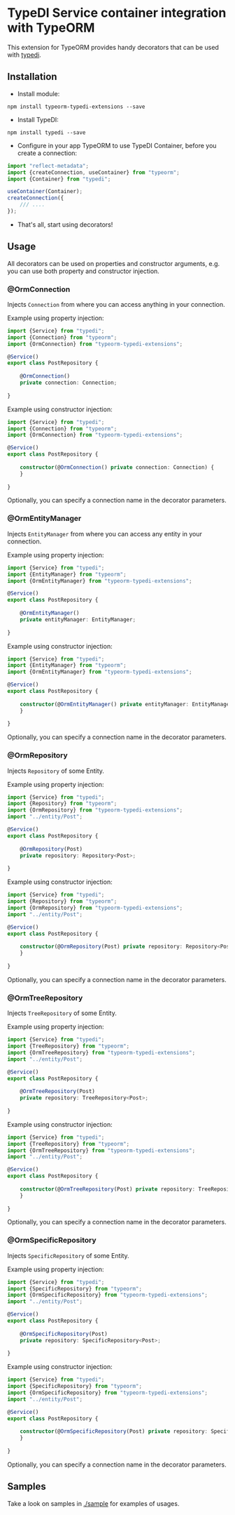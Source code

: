# TypeDI Service container integration with TypeORM

This extension for TypeORM provides handy decorators that can be used with [typedi](https://github.com/pleerock/typedi).

## Installation

* Install module:

`npm install typeorm-typedi-extensions --save`

* Install TypeDI:

`npm install typedi --save`

* Configure in your app TypeORM to use TypeDI Container, before you create a connection:

```typescript
import "reflect-metadata";
import {createConnection, useContainer} from "typeorm";
import {Container} from "typedi";

useContainer(Container);
createConnection({ 
    /// ....
}); 
```

* That's all, start using decorators!


## Usage

All decorators can be used on properties and constructor arguments, e.g. you can use both
property and constructor injection.

### @OrmConnection

Injects `Connection` from where you can access anything in your connection.

Example using property injection:

```typescript
import {Service} from "typedi";
import {Connection} from "typeorm";
import {OrmConnection} from "typeorm-typedi-extensions";

@Service()
export class PostRepository {
    
    @OrmConnection()
    private connection: Connection;
    
}
```

Example using constructor injection:

```typescript
import {Service} from "typedi";
import {Connection} from "typeorm";
import {OrmConnection} from "typeorm-typedi-extensions";

@Service()
export class PostRepository {
    
    constructor(@OrmConnection() private connection: Connection) {
    }
    
}
```

Optionally, you can specify a connection name in the decorator parameters.

### @OrmEntityManager

Injects `EntityManager` from where you can access any entity in your connection. 

Example using property injection:

```typescript
import {Service} from "typedi";
import {EntityManager} from "typeorm";
import {OrmEntityManager} from "typeorm-typedi-extensions";

@Service()
export class PostRepository {
    
    @OrmEntityManager()
    private entityManager: EntityManager;
    
}
```

Example using constructor injection:

```typescript
import {Service} from "typedi";
import {EntityManager} from "typeorm";
import {OrmEntityManager} from "typeorm-typedi-extensions";

@Service()
export class PostRepository {
    
    constructor(@OrmEntityManager() private entityManager: EntityManager) {
    }
    
}
```

Optionally, you can specify a connection name in the decorator parameters.

### @OrmRepository

Injects `Repository` of some Entity.

Example using property injection:

```typescript
import {Service} from "typedi";
import {Repository} from "typeorm";
import {OrmRepository} from "typeorm-typedi-extensions";
import "../entity/Post";

@Service()
export class PostRepository {
    
    @OrmRepository(Post)
    private repository: Repository<Post>;
    
}
```

Example using constructor injection:

```typescript
import {Service} from "typedi";
import {Repository} from "typeorm";
import {OrmRepository} from "typeorm-typedi-extensions";
import "../entity/Post";

@Service()
export class PostRepository {
    
    constructor(@OrmRepository(Post) private repository: Repository<Post>) {
    }
    
}
```

Optionally, you can specify a connection name in the decorator parameters.

### @OrmTreeRepository

Injects `TreeRepository` of some Entity.

Example using property injection:

```typescript
import {Service} from "typedi";
import {TreeRepository} from "typeorm";
import {OrmTreeRepository} from "typeorm-typedi-extensions";
import "../entity/Post";

@Service()
export class PostRepository {
    
    @OrmTreeRepository(Post)
    private repository: TreeRepository<Post>;
    
}
```

Example using constructor injection:

```typescript
import {Service} from "typedi";
import {TreeRepository} from "typeorm";
import {OrmTreeRepository} from "typeorm-typedi-extensions";
import "../entity/Post";

@Service()
export class PostRepository {
    
    constructor(@OrmTreeRepository(Post) private repository: TreeRepository<Post>) {
    }
    
}
```

Optionally, you can specify a connection name in the decorator parameters.

### @OrmSpecificRepository

Injects `SpecificRepository` of some Entity.

Example using property injection:

```typescript
import {Service} from "typedi";
import {SpecificRepository} from "typeorm";
import {OrmSpecificRepository} from "typeorm-typedi-extensions";
import "../entity/Post";

@Service()
export class PostRepository {
    
    @OrmSpecificRepository(Post)
    private repository: SpecificRepository<Post>;
    
}
```

Example using constructor injection:

```typescript
import {Service} from "typedi";
import {SpecificRepository} from "typeorm";
import {OrmSpecificRepository} from "typeorm-typedi-extensions";
import "../entity/Post";

@Service()
export class PostRepository {
    
    constructor(@OrmSpecificRepository(Post) private repository: SpecificRepository<Post>) {
    }
    
}
```

Optionally, you can specify a connection name in the decorator parameters.

## Samples

Take a look on samples in [./sample](sample) for examples of usages.